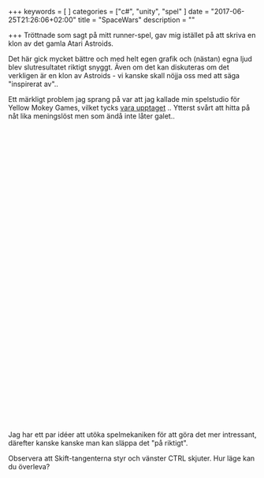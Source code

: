 +++
keywords = [
]
categories = ["c#", "unity", "spel"
]
date = "2017-06-25T21:26:06+02:00"
title = "SpaceWars"
description = ""

+++
Tröttnade som sagt på mitt runner-spel, gav mig istället på att skriva en klon av det gamla Atari Astroids.

<!--more-->

<p>
Det här gick mycket bättre och med helt egen grafik och (nästan) egna ljud blev slutresultatet riktigt snyggt. Även om det kan diskuteras om det verkligen är en klon av Astroids - vi kanske skall nöjja oss med att säga "inspirerat av"..
</p>

<p>
Ett märkligt problem jag sprang på var att jag kallade min spelstudio för Yellow Mokey Games, vilket tycks <a href="https://www.google.se/search?q=yellow+monkey+games">vara upptaget</a> .. Ytterst svårt att hitta på nåt lika meningslöst men som ändå inte låter galet..
</p>

<p>
<div id="gameContainer" style="width: 960px; height: 600px"></div>
</p>

<p>
Jag har ett par idéer att utöka spelmekaniken för att göra det mer intressant, därefter kanske kanske man kan släppa det "på riktigt".
</p>

<p>
Observera att Skift-tangenterna styr och vänster CTRL skjuter. Hur läge kan du överleva? <br />
</p>


<script src="/post/SpaceWars20170625/TemplateData/UnityProgress.js"></script>  
<script src="/post/SpaceWars20170625/Build/UnityLoader.js"></script>
<script>
  var gameInstance = UnityLoader.instantiate("gameContainer", "/post/SpaceWars20170625/Build/SpaceWars.json", {onProgress: UnityProgress});
</script>
